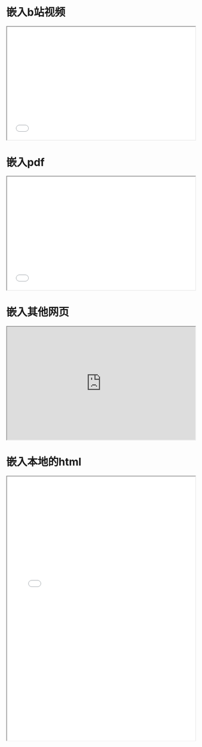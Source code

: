 # 嵌入b站视频
<div style="position: relative; padding: 30% 45%;">
<iframe style="position: absolute; width: 100%; height: 100%; left: 0; top: 0;" src="//player.bilibili.com/player.html?aid=96122467&bvid=BV1JE411V765&cid=164074828&p=1" allowfullscreen="true"></iframe>
</div>
<div style="margin:32px"></div>

# 嵌入pdf
<div style="position: relative; padding: 30% 45%;">
<iframe style="position: absolute; width: 100%; height: 100%; left: 0; top: 0;" src="/test/1512.03385.pdf""></iframe>
</div>
<div style="margin:32px"></div>

# 嵌入其他网页
<div style="position: relative; padding: 30% 45%;">
<iframe style="position: absolute; width: 100%; height: 100%; left: 0; top: 0;" src="https://www.geogebra.org/3d""></iframe>
</div>
<div style="margin:32px"></div>

# 嵌入本地的html
<div style="position: relative; padding: 70% 45%;">
<iframe style="position: absolute; width: 100%; height: 100%; left: 0; top: 0;" src="/test/README.html""></iframe>
</div>
<div style="margin:32px"></div>